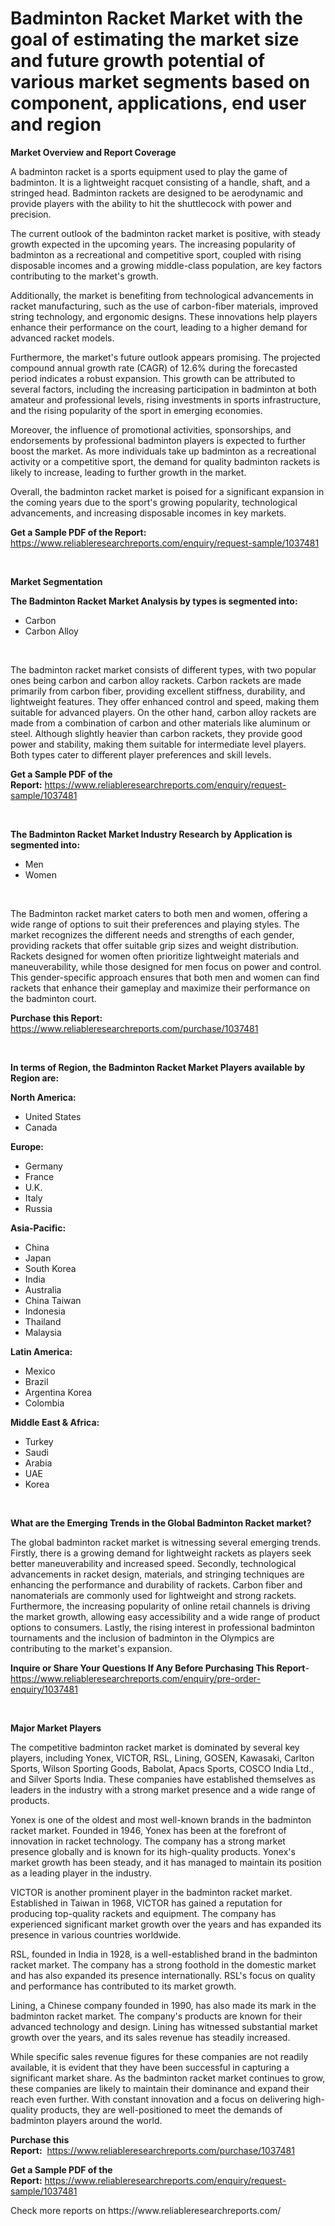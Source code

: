 <p><h1>Badminton Racket Market with the goal of estimating the market size and future growth potential of various market segments based on component, applications, end user and region</h1></p><p><strong>Market Overview and Report Coverage</strong></p>
<p><p>A badminton racket is a sports equipment used to play the game of badminton. It is a lightweight racquet consisting of a handle, shaft, and a stringed head. Badminton rackets are designed to be aerodynamic and provide players with the ability to hit the shuttlecock with power and precision.</p><p>The current outlook of the badminton racket market is positive, with steady growth expected in the upcoming years. The increasing popularity of badminton as a recreational and competitive sport, coupled with rising disposable incomes and a growing middle-class population, are key factors contributing to the market's growth.</p><p>Additionally, the market is benefiting from technological advancements in racket manufacturing, such as the use of carbon-fiber materials, improved string technology, and ergonomic designs. These innovations help players enhance their performance on the court, leading to a higher demand for advanced racket models.</p><p>Furthermore, the market's future outlook appears promising. The projected compound annual growth rate (CAGR) of 12.6% during the forecasted period indicates a robust expansion. This growth can be attributed to several factors, including the increasing participation in badminton at both amateur and professional levels, rising investments in sports infrastructure, and the rising popularity of the sport in emerging economies.</p><p>Moreover, the influence of promotional activities, sponsorships, and endorsements by professional badminton players is expected to further boost the market. As more individuals take up badminton as a recreational activity or a competitive sport, the demand for quality badminton rackets is likely to increase, leading to further growth in the market.</p><p>Overall, the badminton racket market is poised for a significant expansion in the coming years due to the sport's growing popularity, technological advancements, and increasing disposable incomes in key markets.</p></p>
<p><strong>Get a Sample PDF of the Report:</strong> <a href="https://www.reliableresearchreports.com/enquiry/request-sample/1037481">https://www.reliableresearchreports.com/enquiry/request-sample/1037481</a></p>
<p>&nbsp;</p>
<p><strong>Market Segmentation</strong></p>
<p><strong>The Badminton Racket Market Analysis by types is segmented into:</strong></p>
<p><ul><li>Carbon</li><li>Carbon Alloy</li></ul></p>
<p>&nbsp;</p>
<p><p>The badminton racket market consists of different types, with two popular ones being carbon and carbon alloy rackets. Carbon rackets are made primarily from carbon fiber, providing excellent stiffness, durability, and lightweight features. They offer enhanced control and speed, making them suitable for advanced players. On the other hand, carbon alloy rackets are made from a combination of carbon and other materials like aluminum or steel. Although slightly heavier than carbon rackets, they provide good power and stability, making them suitable for intermediate level players. Both types cater to different player preferences and skill levels.</p></p>
<p><strong>Get a Sample PDF of the Report:</strong>&nbsp;<a href="https://www.reliableresearchreports.com/enquiry/request-sample/1037481">https://www.reliableresearchreports.com/enquiry/request-sample/1037481</a></p>
<p>&nbsp;</p>
<p><strong>The Badminton Racket Market Industry Research by Application is segmented into:</strong></p>
<p><ul><li>Men</li><li>Women</li></ul></p>
<p>&nbsp;</p>
<p><p>The Badminton racket market caters to both men and women, offering a wide range of options to suit their preferences and playing styles. The market recognizes the different needs and strengths of each gender, providing rackets that offer suitable grip sizes and weight distribution. Rackets designed for women often prioritize lightweight materials and maneuverability, while those designed for men focus on power and control. This gender-specific approach ensures that both men and women can find rackets that enhance their gameplay and maximize their performance on the badminton court.</p></p>
<p><strong>Purchase this Report:</strong>&nbsp; <a href="https://www.reliableresearchreports.com/purchase/1037481">https://www.reliableresearchreports.com/purchase/1037481</a></p>
<p>&nbsp;</p>
<p><strong>In terms of Region, the Badminton Racket Market Players available by Region are:</strong></p>
<p>
    <p> <strong> North America: </strong>
        <ul>
            <li>United States</li>
            <li>Canada</li>
        </ul>
        </p> 
    <p> <strong> Europe: </strong>
        <ul>
            <li>Germany</li>
            <li>France</li>
            <li>U.K.</li>
            <li>Italy</li>
            <li>Russia</li>
        </ul>
        </p> 
    <p> <strong> Asia-Pacific: </strong>
        <ul>
            <li>China</li>
            <li>Japan</li>
            <li>South Korea</li>
            <li>India</li>
            <li>Australia</li>
            <li>China Taiwan</li>
            <li>Indonesia</li>
            <li>Thailand</li>
            <li>Malaysia</li>
        </ul>
        </p> 
    <p> <strong> Latin America: </strong>
        <ul>
            <li>Mexico</li>
            <li>Brazil</li>
            <li>Argentina Korea</li>
            <li>Colombia</li>
        </ul>
        </p> 
    <p> <strong> Middle East & Africa: </strong>
        <ul>
            <li>Turkey</li>
            <li>Saudi</li>
            <li>Arabia</li>
            <li>UAE</li>
            <li>Korea</li>
        </ul>
    </p>
    </p>
<p>&nbsp;</p>
<p><strong>What are the Emerging Trends in the Global Badminton Racket market?</strong></p>
<p><p>The global badminton racket market is witnessing several emerging trends. Firstly, there is a growing demand for lightweight rackets as players seek better maneuverability and increased speed. Secondly, technological advancements in racket design, materials, and stringing techniques are enhancing the performance and durability of rackets. Carbon fiber and nanomaterials are commonly used for lightweight and strong rackets. Furthermore, the increasing popularity of online retail channels is driving the market growth, allowing easy accessibility and a wide range of product options to consumers. Lastly, the rising interest in professional badminton tournaments and the inclusion of badminton in the Olympics are contributing to the market's expansion.</p></p>
<p><strong>Inquire or Share Your Questions If Any Before Purchasing This Report</strong>- <a href="https://www.reliableresearchreports.com/enquiry/pre-order-enquiry/1037481">https://www.reliableresearchreports.com/enquiry/pre-order-enquiry/1037481</a></p>
<p>&nbsp;</p>
<p><strong>Major Market Players</strong></p>
<p><p>The competitive badminton racket market is dominated by several key players, including Yonex, VICTOR, RSL, Lining, GOSEN, Kawasaki, Carlton Sports, Wilson Sporting Goods, Babolat, Apacs Sports, COSCO India Ltd., and Silver Sports India. These companies have established themselves as leaders in the industry with a strong market presence and a wide range of products.</p><p>Yonex is one of the oldest and most well-known brands in the badminton racket market. Founded in 1946, Yonex has been at the forefront of innovation in racket technology. The company has a strong market presence globally and is known for its high-quality products. Yonex's market growth has been steady, and it has managed to maintain its position as a leading player in the industry.</p><p>VICTOR is another prominent player in the badminton racket market. Established in Taiwan in 1968, VICTOR has gained a reputation for producing top-quality rackets and equipment. The company has experienced significant market growth over the years and has expanded its presence in various countries worldwide.</p><p>RSL, founded in India in 1928, is a well-established brand in the badminton racket market. The company has a strong foothold in the domestic market and has also expanded its presence internationally. RSL's focus on quality and performance has contributed to its market growth.</p><p>Lining, a Chinese company founded in 1990, has also made its mark in the badminton racket market. The company's products are known for their advanced technology and design. Lining has witnessed substantial market growth over the years, and its sales revenue has steadily increased.</p><p>While specific sales revenue figures for these companies are not readily available, it is evident that they have been successful in capturing a significant market share. As the badminton racket market continues to grow, these companies are likely to maintain their dominance and expand their reach even further. With constant innovation and a focus on delivering high-quality products, they are well-positioned to meet the demands of badminton players around the world.</p></p>
<p><strong>Purchase this Report:</strong>&nbsp;&nbsp;<a href="https://www.reliableresearchreports.com/purchase/1037481">https://www.reliableresearchreports.com/purchase/1037481</a></p>
<p></p>
<p><strong>Get a Sample PDF of the Report:</strong>&nbsp;<a href="https://www.reliableresearchreports.com/enquiry/request-sample/1037481">https://www.reliableresearchreports.com/enquiry/request-sample/1037481</a></p>
<p>Check more reports on https://www.reliableresearchreports.com/</p>